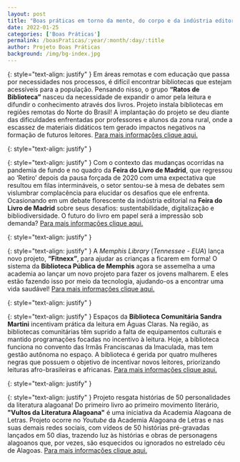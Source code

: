```yaml
---
layout: post
title: "Boas práticas em torno da mente, do corpo e da indústria editorial!"
date: 2022-01-25
categories: ['Boas Práticas']
permalink: /boasPraticas/:year/:month/:day/:title
author: Projeto Boas Práticas
background: /img/bg-index.jpg
---
```

{: style="text-align: justify" }
Em áreas remotas e com educação que passa por necessidades nos processos, é difícil encontrar bibliotecas que estejam acessíveis para a população. Pensando nisso, o grupo __“Ratos de Biblioteca”__ nasceu da necessidade de expandir o amor pela leitura e difundir o conhecimento através dos livros. Projeto instala bibliotecas em regiões remotas do Norte do Brasil! A implantação do projeto se deu diante das dificuldades enfrentadas por professores e alunos da zona rural, onde a escassez de materiais didáticos tem gerado impactos negativos na formação de futuros leitores.
[Para mais informações clique aqui.](https://emtempo.com.br/cultura/321382/projeto-instala-bibliotecas-em-regioes-remotas-do-norte?d=1)

{: style="text-align: justify" }


{: style="text-align: justify" }
Com o contexto das mudanças ocorridas na pandemia de fundo e no quadro da __Feira do Livro de Madrid__, que regressou ao ‘Retiro’ depois da pausa forçada de 2020 com uma expectativa que resultou em filas intermináveis, o setor sentou-se à mesa de debates sem vislumbrar complacência para elucidar os desafios que ele enfrenta. Ocasionando em um debate florescente da indústria editorial na __Feira do Livro de Madrid__ sobre seus desafios: sustentabilidade, digitalização e bibliodiversidade. O futuro do livro em papel será a impressão sob demanda?
[Para mais informações clique aqui.](https://elcultural.com/el-futuro-del-libro-en-papel-impresion-bajo-demanda)

{: style="text-align: justify" }


{: style="text-align: justify" }
A _Memphis Library_ (_Tennessee - EUA_) lança novo projeto, __“Fitnexx”__, para ajudar as crianças a ficarem em forma! O sistema da **Biblioteca Pública de Memphis** agora se assemelha a uma academia ao lançar um novo projeto para fazer os jovens malharem. E eles estão fazendo isso por meio da tecnologia, ajudando-os a encontrar uma vida saudável!
[Para mais informações clique aqui.](https://www.wreg.com/on-air/live-at-9/memphis-library-launches-new-project-fitnexx-to-help-kids-stay-in-shape/)

{: style="text-align: justify" }


{: style="text-align: justify" }
Espaços da __Biblioteca Comunitária Sandra Martini__ incentivam prática da leitura em Águas Claras. Na região, as bibliotecas comunitárias têm suprido a falta de equipamentos culturais e mantido programações focadas no incentivo à leitura. Hoje, a biblioteca funciona no convento das Irmãs Franciscanas da Imaculada, mas tem gestão autônoma no espaço. A biblioteca é gerida por quatro mulheres negras que possuem o objetivo de incentivar novos leitores, priorizando leituras afro-brasileiras e africanas.
[Para mais informações clique aqui.](https://atarde.uol.com.br/bahia/salvador/noticias/2194433-espacos-incentivam-pratica-da-leitura-em-aguas-claras)

{: style="text-align: justify" }


{: style="text-align: justify" }
Projeto resgata histórias de 50 personalidades da literatura alagoana! Do primeiro livro ao primeiro movimento literário, __"Vultos da Literatura Alagoana"__ é uma iniciativa da Academia Alagoana de Letras. Projeto ocorre no *Youtube* da Academia Alagoana de Letras e nas suas demais redes sociais, com vídeos de 50 histórias pré-gravadas lançados em 50 dias, trazendo luz às histórias e obras de personagens alagoanos que, por vezes, são esquecidos ou ignorados no estrelado céu de Alagoas.
[Para mais informações clique aqui.](https://www.gazetaweb.com/noticias/cultura/projeto-resgata-historias-de-50-personalidades-da-literatura-alagoana/)
